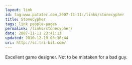 ```yaml
---
layout: link
id: tag:www.patater.com,2007-11-11:/links/stonecypher
title: StoneCypher
tags: link people-pages
permalink: /links/stonecypher/
date: 2007-11-11 23:41:13
updated: 2010-12-19 03:36:44
uri: http://sc.tri-bit.com/
---
```

Excellent game designer. Not to be mistaken for a bad guy.
